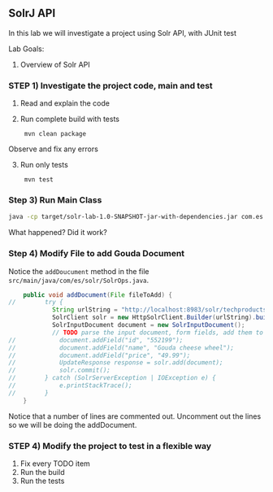 ## SolrJ API 

In this lab we will investigate a project using Solr API, with JUnit test


Lab Goals:

1. Overview of Solr API

### STEP 1)  Investigate the project code, main and test

1. Read and explain the code
2. Run complete build with tests

        mvn clean package 
    
Observe and fix any errors

3. Run only tests

        mvn test



### Step 3) Run Main Class

```bash
java -cp target/solr-lab-1.0-SNAPSHOT-jar-with-dependencies.jar com.es.solr.Main
```

What happened?  Did it work?


### Step 4) Modify File to add Gouda Document

Notice the `addDoucument` method in the file `src/main/java/com/es/solr/SolrOps.java`.

```java
    public void addDocument(File fileToAdd) {
//        try {
            String urlString = "http://localhost:8983/solr/techproducts";
            SolrClient solr = new HttpSolrClient.Builder(urlString).build();;
            SolrInputDocument document = new SolrInputDocument();
            // TODO parse the input document, form fields, add them to the document
//            document.addField("id", "552199");
//            document.addField("name", "Gouda cheese wheel");
//            document.addField("price", "49.99");
//            UpdateResponse response = solr.add(document);
//            solr.commit();
//        } catch (SolrServerException | IOException e) {
//            e.printStackTrace();
//        }
    }

```


Notice that a number of lines are commented out.  Uncomment out the lines so we will be doing the addDocument.


### STEP 4) Modify the project to test in a flexible way

1. Fix every TODO item
2. Run the build
3. Run the tests
